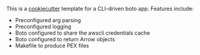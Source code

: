 This is a [cookiecutter][cookiecutter] template for a CLI-driven boto app.
Features include:

 * Preconfigured arg parsing
 * Preconfigured logging
 * Boto configured to share the awscli credentials cache
 * Boto configured to return Arrow objects
 * Makefile to produce PEX files

[cookiecutter]: https://github.com/audreyr/cookiecutter
